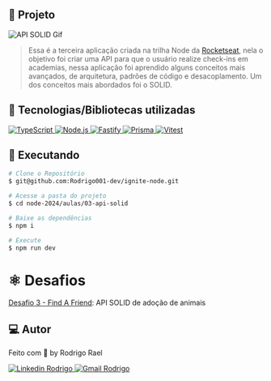 ## :page_with_curl: Projeto

![API SOLID Gif](https://github.com/Rodrigo001-dev/ignite-node/blob/main/node-2024/aulas/03-api-solid/.github/images/ignite-api-solid.gif)

> Essa é a terceira aplicação criada na trilha Node da [Rocketseat](https://github.com/Rocketseat), nela o objetivo foi criar uma API para que o usuário realize check-ins em academias, nessa aplicação foi aprendido alguns conceitos mais avançados, de arquitetura, padrões de código e desacoplamento. Um dos conceitos mais abordados foi o SOLID.

## 🚀 Tecnologias/Bibliotecas utilizadas

<a href="https://www.typescriptlang.org/" target="_blank"> <img src="https://img.shields.io/badge/-TypeScript-3178C6?style=flat-square&logo=TypeScript&logoColor=white" alt="TypeScript"> </a>
<a href="https://nodejs.org/en/" target="_blank"> <img src="https://img.shields.io/badge/-Node.js-32CD32?style=flat-square&logo=Node.js&logoColor=white" alt="Node.js"> </a>
<a href="https://www.fastify.io/" target="_blank"> <img src="https://img.shields.io/badge/-Fastify-000000?style=flat-square&logo=fastify&logoColor=white" alt="Fastify"> </a>
<a href="https://www.prisma.io/" target="_blank"> <img src="https://img.shields.io/badge/-Prisma-3368FF?style=flat-square&logo=prisma&logoColor=white" alt="Prisma"> </a>
<a href="https://vitest.dev/" target="_blank"> <img src="https://img.shields.io/badge/-Vitest-86B91A?style=flat-square&logo=vite&logoColor=white" alt="Vitest"> </a>

## :construction_worker: Executando

```bash
# Clone o Repositório
$ git@github.com:Rodrigo001-dev/ignite-node.git
```

```bash
# Acesse a pasta do projeto
$ cd node-2024/aulas/03-api-solid
```

```bash
# Baixe as dependências
$ npm i
```

```bash
# Execute
$ npm run dev
```

# :atom_symbol: Desafios

[Desafio 3 - Find A Friend](https://github.com/Rodrigo001-dev/ignite-node/tree/main/node-2024/desafios/ignite-challenge-03): API SOLID de adoção de animais

## 💻 Autor

Feito com 💜 by Rodrigo Rael

<a href="https://www.linkedin.com/in/rodrigo-rael-a7a4b51a9/" target="_blank"> <img src="https://img.shields.io/badge/-RodrigoRael-blue?style=flat-square&logo=Linkedin&logoColor=white&link=https" alt="Linkedin Rodrigo"> </a>
<a href="https://img.shields.io/badge/-rodrigorael53@gmail.com-c14438?style=flat-square&logo=Gmail&logoColor=white&link=mailto:rodrigorael53@gmail.com" target="_blank"> <img src="https://img.shields.io/badge/-rodrigorael53@gmail.com-c14438?style=flat-square&logo=Gmail&logoColor=white&link=mailto:rodrigorael53@gmail.com" alt="Gmail Rodrigo"> </a>
